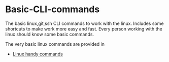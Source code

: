 # Basic-CLI-commands
The basic linux,git,ssh CLI commands to work with the linux. Includes some shortcuts to make work more easy and fast.
Every person working with the linux should know some basic commands.

The very basic linux commands are provided in
- [Linux handy commands](Handy-linux-commands.md)
